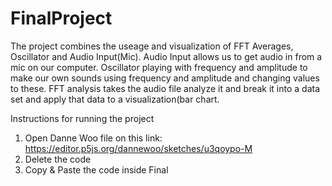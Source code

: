 # FinalProject

The project combines the useage and visualization of FFT Averages, Oscillator and Audio Input(Mic). 
Audio Input allows us to get audio in from a mic on our computer. Oscillator playing with frequency and amplitude to make our own sounds using frequency and amplitude and changing values to these. FFT analysis takes the audio file analyze it and break it into a data set and apply that data to a visualization(bar chart. 

Instructions for running the project

1. Open Danne Woo file on this link: https://editor.p5js.org/dannewoo/sketches/u3qoypo-M
2. Delete the code 
3. Copy & Paste the code inside Final
